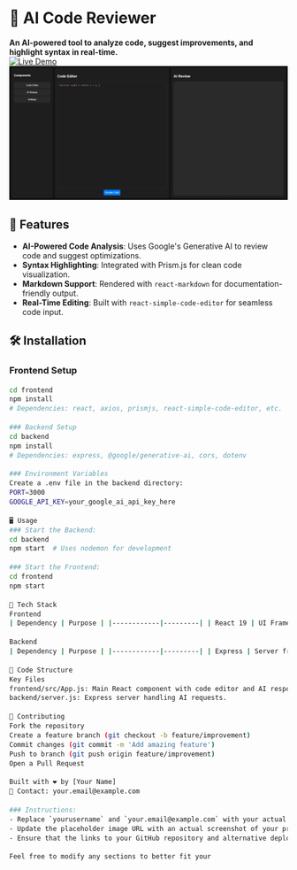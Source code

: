 # 🤖 AI Code Reviewer

**An AI-powered tool to analyze code, suggest improvements, and highlight syntax in real-time.**  
[![Live Demo](https://img.shields.io/badge/Demo-Live%20Project-green)](https://ai-code-review-eosin.vercel.app)  
![Project Preview](https://github.com/Arfeen-Tauhid/AI_CODE_REVIEW/blob/main/PREVIEW.jpeg) 

## 🚀 Features
- **AI-Powered Code Analysis**: Uses Google's Generative AI to review code and suggest optimizations.
- **Syntax Highlighting**: Integrated with Prism.js for clean code visualization.
- **Markdown Support**: Rendered with `react-markdown` for documentation-friendly output.
- **Real-Time Editing**: Built with `react-simple-code-editor` for seamless code input.

## 🛠️ Installation

### Frontend Setup
```bash
cd frontend
npm install
# Dependencies: react, axios, prismjs, react-simple-code-editor, etc.

### Backend Setup
cd backend
npm install
# Dependencies: express, @google/generative-ai, cors, dotenv

### Environment Variables
Create a .env file in the backend directory:
PORT=3000
GOOGLE_API_KEY=your_google_ai_api_key_here

🖥️ Usage
### Start the Backend:
cd backend
npm start  # Uses nodemon for development

### Start the Frontend:
cd frontend
npm start

🔧 Tech Stack
Frontend
| Dependency | Purpose | |------------|---------| | React 19 | UI Framework | | axios | HTTP requests to backend | | prismjs | Syntax highlighting | | react-simple-code-editor | Code input component |

Backend
| Dependency | Purpose | |------------|---------| | Express | Server framework | | @google/generative-ai | AI code analysis | | cors | Cross-origin requests | | dotenv | Environment variables |

📂 Code Structure
Key Files
frontend/src/App.js: Main React component with code editor and AI response display.
backend/server.js: Express server handling AI requests.

🤝 Contributing
Fork the repository
Create a feature branch (git checkout -b feature/improvement)
Commit changes (git commit -m 'Add amazing feature')
Push to branch (git push origin feature/improvement)
Open a Pull Request

Built with ❤️ by [Your Name]
📧 Contact: your.email@example.com

### Instructions:
- Replace `yourusername` and `your.email@example.com` with your actual GitHub username and email address.
- Update the placeholder image URL with an actual screenshot of your project.
- Ensure that the links to your GitHub repository and alternative deployments are correct.

Feel free to modify any sections to better fit your

